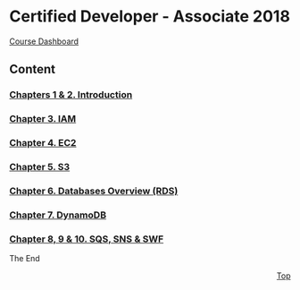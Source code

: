 <a id="top" />

# Certified Developer - Associate 2018
[Course Dashboard](https://acloud.guru/course/aws-certified-developer-associate/dashboard)

## Content

### [Chapters 1 & 2. Introduction](01-02-intro-and-overview/readme.md)
### [Chapter 3. IAM](03-iam-sts-ad-wif/readme.md)
### [Chapter 4. EC2](04-ec2/readme.md)
### [Chapter 5. S3](05-s3/readme.md)
### [Chapter 6. Databases Overview (RDS)](06-07-ddbb/readme.md)
### [Chapter 7. DynamoDB](06-07-ddbb/readme.md)
### [Chapter 8, 9 & 10. SQS, SNS & SWF](08-09-10-sqs-sns-swf/readme.md)

The End

<p align="right"><a href="#top">Top</a></p>